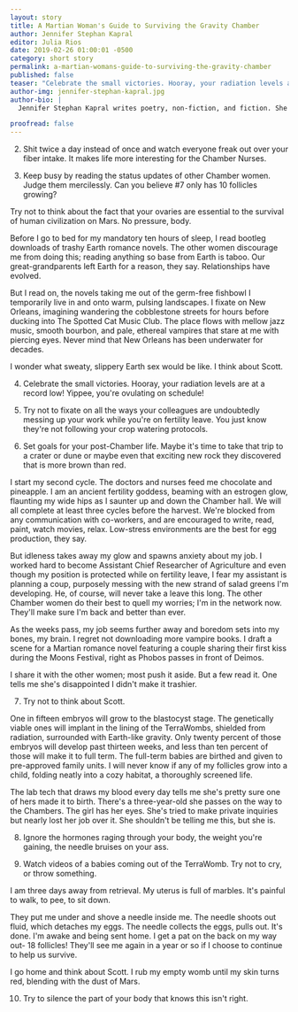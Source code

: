 ```yaml
---
layout: story
title: A Martian Woman's Guide to Surviving the Gravity Chamber
author: Jennifer Stephan Kapral
editor: Julia Rios
date: 2019-02-26 01:00:01 -0500
category: short story
permalink: a-martian-womans-guide-to-surviving-the-gravity-chamber
published: false
teaser: "Celebrate the small victories. Hooray, your radiation levels are at a record low! Yippee, you're ovulating on schedule!"
author-img: jennifer-stephan-kapral.jpg
author-bio: |
  Jennifer Stephan Kapral writes poetry, non-fiction, and fiction. She was born in the shadows of steel mills in Western PA and studied creative non-fiction at the University of Pittsburgh. Her work has also appeared in _The Arcanist_ and _Flash Fiction Magazine_, and she is forever at work on her unfinished novels. She resides in Houston, TX, exploring the bayous with her husband, daughter, and two dogs. Visit her at [thegreenquill.org](http://www.thegreenquill.org). 

proofread: false
---
```


2. Shit twice a day instead of once and watch everyone freak out over your fiber intake. It makes life more interesting for the Chamber Nurses.

2. Keep busy by reading the status updates of other Chamber women. Judge them mercilessly. Can you believe #7 only has 10 follicles growing?

Try not to think about the fact that your ovaries are essential to the survival of human civilization on Mars. No pressure, body.

Before I go to bed for my mandatory ten hours of sleep, I read bootleg downloads of trashy Earth romance novels. The other women discourage me from doing this; reading anything so base from Earth is taboo. Our great-grandparents left Earth for a reason, they say. Relationships have evolved.

But I read on, the novels taking me out of the germ-free fishbowl I temporarily live in and onto warm, pulsing landscapes. I fixate on New Orleans, imagining wandering the cobblestone streets for hours before ducking into The Spotted Cat Music Club. The place flows with mellow jazz music, smooth bourbon, and pale, ethereal vampires that stare at me with piercing eyes. Never mind that New Orleans has been underwater for decades.

I wonder what sweaty, slippery Earth sex would be like. I think about Scott.

4. Celebrate the small victories. Hooray, your radiation levels are at a record low! Yippee, you're ovulating on schedule!

5. Try not to fixate on all the ways your colleagues are undoubtedly messing up your work while you're on fertility leave. You just know they're not following your crop watering protocols.

6. Set goals for your post-Chamber life. Maybe it's time to take that trip to a crater or dune or maybe even that exciting new rock they discovered that is more brown than red.

I start my second cycle. The doctors and nurses feed me chocolate and pineapple. I am an ancient fertility goddess, beaming with an estrogen glow, flaunting my wide hips as I saunter up and down the Chamber hall. 
We will all complete at least three cycles before the harvest. We're blocked from any communication with co-workers, and are encouraged to write, read, paint, watch movies, relax. Low-stress environments are the best for egg production, they say.

But idleness takes away my glow and spawns anxiety about my job. I worked hard to become Assistant Chief Researcher of Agriculture and even though my position is protected while on fertility leave, I fear my assistant is planning a coup, purposely messing with the new strand of salad greens I'm developing. He, of course, will never take a leave this long. The other Chamber women do their best to quell my worries; I'm in the network now. They'll make sure I'm back and better than ever.

As the weeks pass, my job seems further away and boredom sets into my bones, my brain. I regret not downloading more vampire books. I draft a scene for a Martian romance novel featuring a couple sharing their first kiss during the Moons Festival, right as Phobos passes in front of Deimos.

I share it with the other women; most push it aside. But a few read it. One tells me she's disappointed I didn't make it trashier.

7. Try not to think about Scott.

One in fifteen embryos will grow to the blastocyst stage. The genetically viable ones will implant in the lining of the TerraWombs, shielded from radiation, surrounded with Earth-like gravity. Only twenty percent of those embryos will develop past thirteen weeks, and less than ten percent of those will make it to full term. The full-term babies are birthed and given to pre-approved family units. I will never know if any of my follicles grow into a child, folding neatly into a cozy habitat, a thoroughly screened life.

The lab tech that draws my blood every day tells me she's pretty sure one of hers made it to birth. There's a three-year-old she passes on the way to the Chambers. The girl has her eyes. She's tried to make private inquiries but nearly lost her job over it. She shouldn't be telling me this, but she is.

8. Ignore the hormones raging through your body, the weight you're gaining, the needle bruises on your ass.

9. Watch videos of a babies coming out of the TerraWomb. Try not to cry, or throw something.
   
I am three days away from retrieval. My uterus is full of marbles. It's painful to walk, to pee, to sit down.

They put me under and shove a needle inside me. The needle shoots out fluid, which detaches my eggs. The needle collects the eggs, pulls out. It's done. 
I'm awake and being sent home. I get a pat on the back on my way out- 18 follicles! They'll see me again in a year or so if I choose to continue to help us survive.
 
I go home and think about Scott. I rub my empty womb until my skin turns red, blending with the dust of Mars. 

10. Try to silence the part of your body that knows this isn't right.
